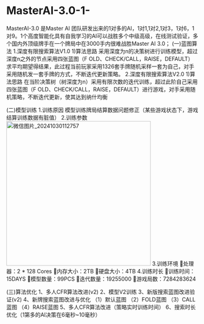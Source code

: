 # MasterAI-3.0-1-
MasterAI-3.0 是Master AI 团队研发出来的1对多的AI，1对1,1对2,1对3，1对6，1对9。1个高度智能化具有自我学习的AI可以战胜多个中级高级，在线测试验证，多个国内外顶级牌手在一个牌局中在3000手内很难战胜Master AI 3.0；
(一)蓝图算法
1.深度有限搜索算法V1.0
1)算法思路
采用深度为n的决策树进行训练模型，超过深度n之外的节点采用四张蓝图（F OLD、CHECK/CALL，RAISE，DEFAULT）求平均期望得结果，此过程当前玩家采用1326套手牌随机采样一套为自己，对手采用随机发一套手牌的方式，不断迭代更新策略。
2.深度有限搜索算法V2.0
1)算法思路
在当阶决策树（树深度为n）采用有限次数的迭代训练，超过此阶自己采用四张蓝图（F OLD、CHECK/CALL，RAISE，DEFAULT）进行游戏，对手采用随机策略，不断迭代更新，使其达到纳什均衡

(二)模型训练
1.训练原因
模型训练牌局结算数据问题修正（某些游戏状态下，游戏结算训练数据有脏值）
2.训练参数
<img width="379" alt="微信图片_20241030112757" src="https://github.com/user-attachments/assets/c803f6ea-1ab9-4bb7-b2d7-2ca85cc13418">
3.训练环境
处理器：2 * 128 Cores 
内存大小：2TB
硬盘大小：4TB
4.训练时长
训练时间：15DAYS
模型数量：99PCS
迭代数量：19255000
游戏局数：7284283624

(三)算法优化
1、多人CFR算法改进(v2)
2、模型V2训练
3、新版搜索蓝图改进验证(v2)
4、新牌搜索蓝图改进与优化
（1）默认蓝图
（2）FOLD蓝图
（3）CALL蓝图
（4）RAISE蓝图
5、多人CFR算法改进（策略实时训练时间）
6、搜索时长优化（1第多的AI决策在6毫秒~10毫秒）
